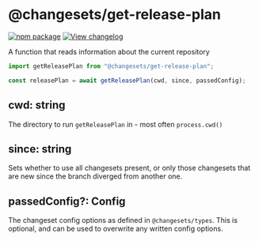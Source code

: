 # @changesets/get-release-plan

[![npm package](https://img.shields.io/npm/v/@changesets/get-release-plan.svg)](https://npmjs.com/package/@changesets/get-release-plan)
[![View changelog](https://img.shields.io/badge/Explore%20Changelog-brightgreen)](./CHANGELOG.md)

A function that reads information about the current repository

```js
import getReleasePlan from "@changesets/get-release-plan";

const releasePlan = await getReleasePlan(cwd, since, passedConfig);
```

## cwd: string

The directory to run `getReleasePlan` in - most often `process.cwd()`

## since: string

Sets whether to use all changesets present, or only those changesets that are new since the branch
diverged from another one.

## passedConfig?: Config

The changeset config options as defined in `@changesets/types`. This is optional, and can be used to overwrite any written config options.
